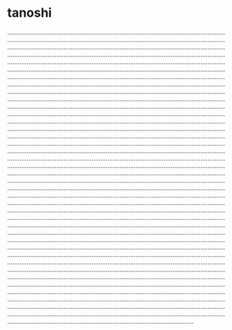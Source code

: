 # tanoshi
..............................................................................................................................................................................................................................................................................................................................................................................................................................................................................................................................................................................................................................................................................................................................................................................................................................................................................................................................................................................................................................................................................................................................................................................................................................................................................................................................................................................................................................................................................................................................................................................................................................................................................................................................................................................................................................................................................................................................................................................................................................................................................................................................................................................................................................................................................................................................................................................................................................................................................................................................................................................................................................................................................................................................................................................................................................................................................................................................................................................................................................................................................................................................................................................................................................................................................................................................................................................................................................................................................................................................................................................................................................................................................................................................................................................................................................................................................................................................................................................................................................................................................................................................................................................................................................................................................................................................................................................................................................................................................................................................................................................................................................................................................................................................................................................................................................................................................................................................................................................................................................................................................................................................................